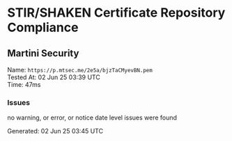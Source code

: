 # STIR/SHAKEN Certificate Repository Compliance

## Martini Security

Name: `https://p.mtsec.me/2e5a/bjzTaCMyevBN.pem`\
Tested At: 02 Jun 25 03:39 UTC\
Time: 47ms

### Issues

no warning, or error, or notice date level issues were found

Generated: 02 Jun 25 03:45 UTC
